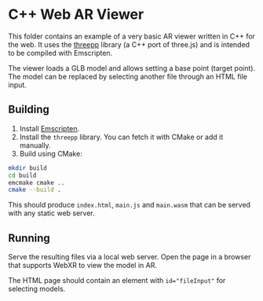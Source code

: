 # C++ Web AR Viewer

This folder contains an example of a very basic AR viewer written in C++ for the web. It uses the [threepp](https://github.com/markaren/threepp) library (a C++ port of three.js) and is intended to be compiled with Emscripten.

The viewer loads a GLB model and allows setting a base point (target point). The model can be replaced by selecting another file through an HTML file input.

## Building

1. Install [Emscripten](https://emscripten.org/docs/getting_started/downloads.html).
2. Install the `threepp` library. You can fetch it with CMake or add it manually.
3. Build using CMake:

```bash
mkdir build
cd build
emcmake cmake ..
cmake --build .
```

This should produce `index.html`, `main.js` and `main.wasm` that can be served with any static web server.

## Running

Serve the resulting files via a local web server. Open the page in a browser that supports WebXR to view the model in AR.

The HTML page should contain an element with `id="fileInput"` for selecting models.
